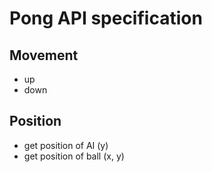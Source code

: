 # Pong API specification

## Movement

-   up
-   down

## Position

-   get position of AI (y)
-   get position of ball (x, y)
